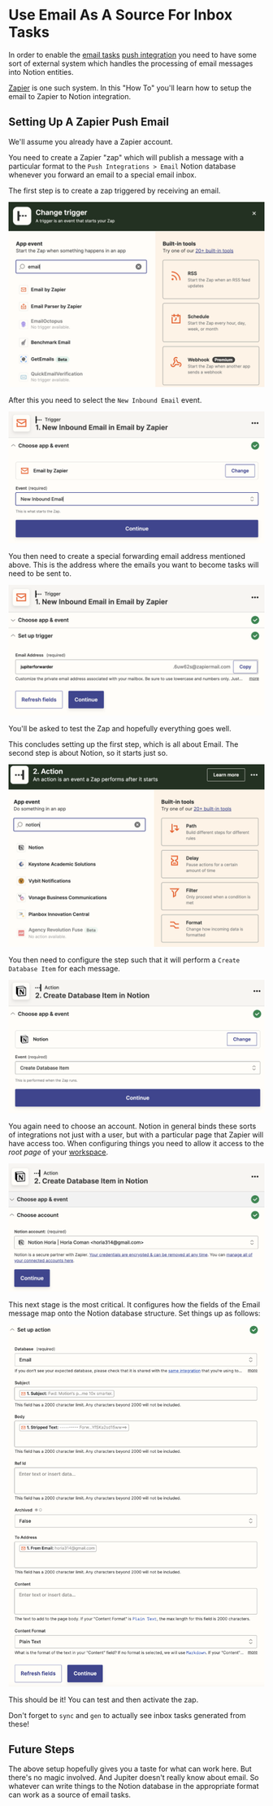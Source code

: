 # Use Email As A Source For Inbox Tasks

In order to enable the [email tasks](../concepts/email-tasks.md) [push integration](../concepts/push-integrations.md)
you need to have some sort of external system which handles the processing of email messages into
Notion entities.

[Zapier](https://zapier.com) is one such system. In this "How To" you'll learn how to setup the email to Zapier to
Notion integration.

## Setting Up A Zapier Push Email

We'll assume you already have a Zapier account.

You need to create a Zapier "zap" which will publish a message with a particular
format to the `Push Integrations > Email` Notion database whenever you forward
an email to a special email inbox.

The first step is to create a zap triggered by receiving an email.

![Setup zap trigger](../assets/email-tasks-setup-trigger.png)

After this you need to select the `New Inbound Email` event.

![Setup zap event](../assets/email-tasks-setup-event.png)

You then need to create a special forwarding email address mentioned above. This
is the address where the emails you want to become tasks will need to be sent to.

![Setup zap account](../assets/email-tasks-name-inbox.png)

You'll be asked to test the Zap and hopefully everything goes well.

This concludes setting up the first step, which is all about Email. The second
step is about Notion, so it starts just so.

![Setup zap Notion](../assets/email-tasks-setup-notion.png)

You then need to configure the step such that it will perform a `Create Database Item`
for each message.

![Setup zap create](../assets/email-tasks-notion-choose-event.png)

You again need to choose an account. Notion in general binds these sorts of integrations
not just with a user, but with a particular page that Zapier will have access too. When
configuring things you need to allow it access to the _root page_ of your
[workspace](../concepts/workspaces.md).

![Setup zap workspace](../assets/email-tasks-notion-choose-workspace.png)

This next stage is the most critical. It configures how the fields of the Email
message map onto the Notion database structure. Set things up as follows:

![Setup zap configuration](../assets/email-tasks-setup-configuration.png)

This should be it! You can test and then activate the zap.

Don't forget to `sync` and `gen` to actually see inbox tasks generated from these!

## Future Steps

The above setup hopefully gives you a taste for what can work here. But there's no
magic involved. And Jupiter doesn't really know about email. So whatever can write
things to the Notion database in the appropriate format can work as a source of
email tasks.
